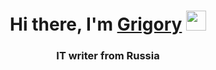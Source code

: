 

<h1 align="center">Hi there, I'm <a href="https://daniilshat.ru/" target="_blank">Grigory</a> 
<img src="https://github.com/blackcater/blackcater/raw/main/images/Hi.gif" height="32"/></h1>
<h3 align="center">IT writer from Russia</h3>



  
